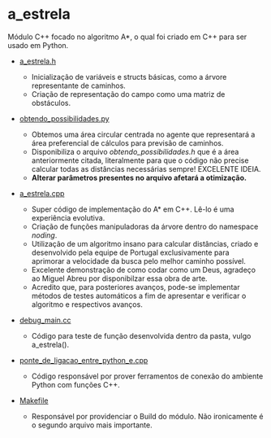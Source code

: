 # a_estrela

Módulo C++ focado no algoritmo A*, o qual foi criado em C++ para ser usado em Python.

* [a_estrela.h](../../src/sobre_cpp/a_estrela/a_estrela.h)
  * Inicialização de variáveis e structs básicas, como a árvore representante de caminhos.
  * Criação de representação do campo como uma matriz de obstáculos.
  
* [obtendo_possibilidades.py](../../src/sobre_cpp/a_estrela/obtendo_possibilidades.py)
  * Obtemos uma área circular centrada no agente que representará
  a área preferencial de cálculos para previsão de caminhos.
  * Disponibiliza o arquivo _obtendo_possibilidades.h_ que é a área anteriormente citada, literalmente
  para que o código não precise calcular todas as distâncias necessárias sempre! EXCELENTE IDEIA.
  * **Alterar parâmetros presentes no arquivo afetará a otimização.**
  
* [a_estrela.cpp](../../src/sobre_cpp/a_estrela/a_estrela.cpp)
  * Super código de implementação do A* em C++. Lê-lo é uma experiência evolutiva.
  * Criação de funções manipuladoras da árvore dentro do namespace _noding_.
  * Utilização de um algoritmo insano para calcular distâncias, criado e desenvolvido pela equipe de Portugal exclusivamente para aprimorar a velocidade da busca pelo melhor caminho possível.
  * Excelente demonstração de como codar como um Deus, agradeço ao Miguel Abreu por disponibilzar essa obra de arte.
  * Acredito que, para posteriores avanços, pode-se implementar métodos de testes automáticos a fim de apresentar e verificar o algoritmo e respectivos avanços.

* [debug_main.cc](../../src/sobre_cpp/a_estrela/debug_main.cc)
  * Código para teste de função desenvolvida dentro da pasta, vulgo a_estrela().

* [ponte_de_ligacao_entre_python_e.cpp](../../src/sobre_cpp/a_estrela/ponte_de_ligacao_entre_python_e.cpp)
  * Código responsável por prover ferramentos de conexão do ambiente Python com funções C++.

* [Makefile](../../src/sobre_cpp/a_estrela/Makefile)
  * Responsável por providenciar o Build do módulo. Não ironicamente é o segundo
  arquivo mais importante.
